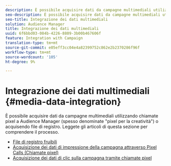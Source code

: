 ```yaml
---
description: È possibile acquisire dati da campagne multimediali utilizzando chiamate pixel a  Audience Manager (spesso denominate "pixel per la creatività") o acquisendo file di registro.
seo-description: È possibile acquisire dati da campagne multimediali utilizzando chiamate pixel a  Audience Manager (spesso denominate "pixel per la creatività") o acquisendo file di registro.
seo-title: Integrazione dei dati multimediali
solution: Audience Manager
title: Integrazione dei dati multimediali
uuid: 6f6bbd03-084b-4226-8809-3b00b467606f
feature: Integration with Campaign
translation-type: tm+mt
source-git-commit: e05eff3cc04e4a82399752c862e2b2370286f96f
workflow-type: tm+mt
source-wordcount: '105'
ht-degree: 9%

---
```



# Integrazione dei dati multimediali {#media-data-integration}

È possibile acquisire dati da campagne multimediali utilizzando chiamate pixel a  Audience Manager (spesso denominate &quot;pixel per la creatività&quot;) o acquisendo file di registro. Leggete gli articoli di questa sezione per comprendere il processo.

<!-- c_camp_data_int.xml -->

* [File di registro fruibili](/help/using/integration/media-data-integration/actionable-log-files.md)
* [Acquisizione dei dati di impressione della campagna attraverso Pixel Calls (Chiamate pixel)](/help/using/integration/media-data-integration/impression-data-pixels.md)
* [Acquisizione dei dati di clic sulla campagna tramite chiamate pixel](/help/using/integration/media-data-integration/click-data-pixels.md)